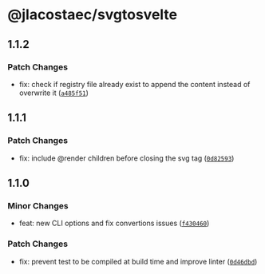# @jlacostaec/svgtosvelte

## 1.1.2

### Patch Changes

- fix: check if registry file already exist to append the content instead of overwrite it ([`a485f51`](https://github.com/JLAcostaEC/svgtosvelte/commit/a485f51b33fdf3ff1f9a674efa74749177c50a7e))

## 1.1.1

### Patch Changes

- fix: include @render children before closing the svg tag ([`0d82593`](https://github.com/JLAcostaEC/svgtosvelte/commit/0d8259350d09f509afc6389111447c90481f7abc))

## 1.1.0

### Minor Changes

- feat: new CLI options and fix convertions issues ([`f430460`](https://github.com/JLAcostaEC/svgtosvelte/commit/f4304605dcdfc600b832aee012f82573a52a341d))

### Patch Changes

- fix: prevent test to be compiled at build time and improve linter ([`0d46dbd`](https://github.com/JLAcostaEC/svgtosvelte/commit/0d46dbd60243c7ac954b2bf27f644efc6b56bd9f))
